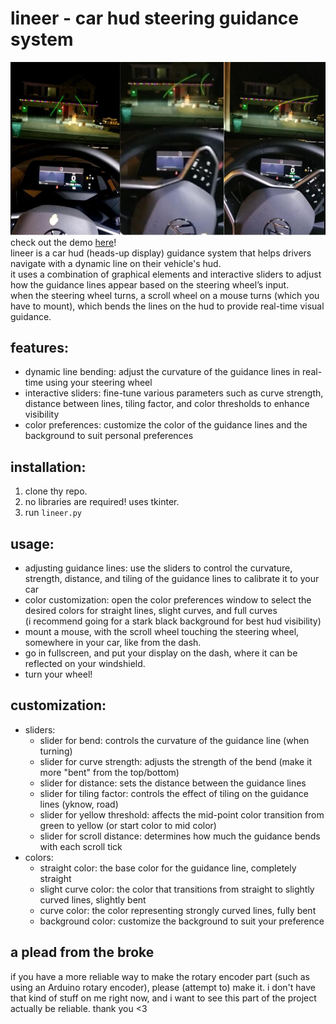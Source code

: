 # lineer - car hud steering guidance system
![demo image](https://raw.githubusercontent.com/sirbread/lineer/refs/heads/master/img.jpg) <br>
check out the demo [here](https://www.youtube.com/watch?v=UqEKbWCKcXU)! <br>
lineer is a car hud (heads-up display) guidance system that helps drivers navigate with a dynamic  line on their vehicle's hud. <br>
it uses a combination of graphical elements and interactive sliders to adjust how the guidance lines appear based on the steering wheel’s input.<br> 
when the steering wheel turns, a scroll wheel on a mouse turns (which you have to mount), which bends the lines on the hud to provide real-time visual guidance.

## features:
- dynamic line bending: adjust the curvature of the guidance lines in real-time using your steering wheel 
- interactive sliders: fine-tune various parameters such as curve strength, distance between lines, tiling factor, and color thresholds to enhance visibility
- color preferences: customize the color of the guidance lines and the background to suit personal preferences

## installation:
1. clone thy repo.
2. no libraries are required! uses tkinter.  
3. run `lineer.py` 

## usage:
- adjusting guidance lines: use the sliders to control the curvature, strength, distance, and tiling of the guidance lines to calibrate it to your car
- color customization: open the color preferences window to select the desired colors for straight lines, slight curves, and full curves <br>
  (i recommend going for a stark black background for best hud visibility)
- mount a mouse, with the scroll wheel touching the steering wheel, somewhere in your car, like from the dash. 
- go in fullscreen, and put your display on the dash, where it can be reflected on your windshield.
- turn your wheel!

## customization:
- sliders:  
  - slider for bend: controls the curvature of the guidance line (when turning)
  - slider for curve strength: adjusts the strength of the bend  (make it more "bent" from the top/bottom)
  - slider for distance: sets the distance between the guidance lines  
  - slider for tiling factor: controls the effect of tiling on the guidance lines (yknow, road)
  - slider for yellow threshold: affects the mid-point color transition from green to yellow (or start color to mid color)
  - slider for scroll distance: determines how much the guidance bends with each scroll tick
- colors:  
  - straight color: the base color for the guidance line, completely straight  
  - slight curve color: the color that transitions from straight to slightly curved lines, slightly bent
  - curve color: the color representing strongly curved lines, fully bent
  - background color: customize the background to suit your preference

## a plead from the broke
if you have a more reliable way to make the rotary encoder part (such as using an Arduino rotary encoder), please (attempt to) make it. i don't have that kind of stuff on me right now, and i want to see this part of the project actually be reliable. thank you <3  
